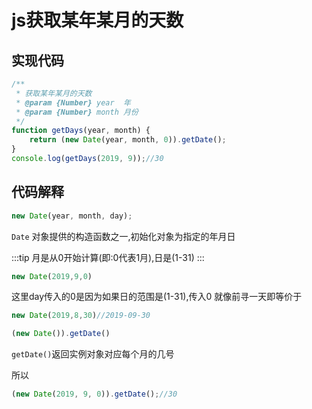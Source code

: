 # js获取某年某月的天数

## 实现代码
```js
/**
 * 获取某年某月的天数
 * @param {Number} year  年
 * @param {Number} month 月份
 */
function getDays(year, month) {
    return (new Date(year, month, 0)).getDate();
}
console.log(getDays(2019, 9));//30
```

## 代码解释

```js
new Date(year, month, day);
```
``Date`` 对象提供的构造函数之一,初始化对象为指定的年月日

:::tip
月是从0开始计算(即:0代表1月),日是(1-31)
:::

```js
new Date(2019,9,0)
```

这里day传入的0是因为如果日的范围是(1-31),传入0 就像前寻一天即等价于

```js
new Date(2019,8,30)//2019-09-30
```

```js
(new Date()).getDate()
```

``getDate()``返回实例对象对应每个月的几号

所以
```js
(new Date(2019, 9, 0)).getDate();//30
```

<tongji/>